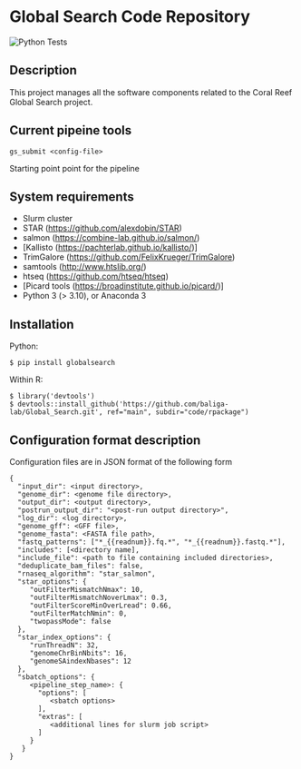 # Global Search Code Repository

![Python Tests](https://github.com/baliga-lab/Global_Search/actions/workflows/python-package.yml/badge.svg)

## Description

This project manages all the software components related to the
Coral Reef Global Search project.

## Current pipeine tools

```gs_submit <config-file>```

Starting point point for the pipeline

## System requirements

  * Slurm cluster
  * STAR (https://github.com/alexdobin/STAR)
  * salmon (https://combine-lab.github.io/salmon/)
  * [Kallisto (https://pachterlab.github.io/kallisto/)]
  * TrimGalore (https://github.com/FelixKrueger/TrimGalore)
  * samtools (http://www.htslib.org/)
  * htseq (https://github.com/htseq/htseq)
  * [Picard tools (https://broadinstitute.github.io/picard/)]
  * Python 3 (> 3.10), or Anaconda 3

## Installation

Python:

```
$ pip install globalsearch
```

Within R:

```
$ library('devtools')
$ devtools::install_github('https://github.com/baliga-lab/Global_Search.git', ref="main", subdir="code/rpackage")
```

## Configuration format description

Configuration files are in JSON format of the following form

```
{
  "input_dir": <input directory>,
  "genome_dir": <genome file directory>,
  "output_dir": <output directory>,
  "postrun_output_dir": "<post-run output directory>",
  "log_dir": <log directory>,
  "genome_gff": <GFF file>,
  "genome_fasta": <FASTA file path>,
  "fastq_patterns": ["*_{{readnum}}.fq.*", "*_{{readnum}}.fastq.*"],
  "includes": [<directory name],
  "include_file": <path to file containing included directories>,
  "deduplicate_bam_files": false,
  "rnaseq_algorithm": "star_salmon",
  "star_options": {
     "outFilterMismatchNmax": 10,
     "outFilterMismatchNoverLmax": 0.3,
     "outFilterScoreMinOverLread": 0.66,
     "outFilterMatchNmin": 0,
     "twopassMode": false
  },
  "star_index_options": {
     "runThreadN": 32,
     "genomeChrBinNbits": 16,
     "genomeSAindexNbases": 12
  },
  "sbatch_options": {
     <pipeline_step_name>: {
       "options": [
          <sbatch options>
       ],
       "extras": [
          <additional lines for slurm job script>
       ]
     }
   }
}
```
